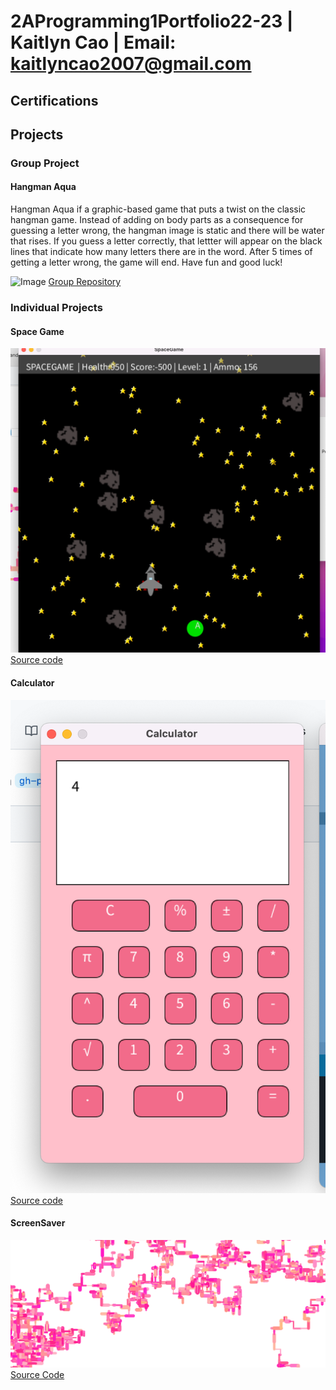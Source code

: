 # 2AProgramming1Portfolio22-23 | Kaitlyn Cao | Email: kaitlyncao2007@gmail.com

## Certifications



## Projects

### Group Project

#### Hangman Aqua
Hangman Aqua if a graphic-based game that puts a twist on the classic hangman game. Instead of adding on body parts as a consequence for guessing a letter wrong, the hangman image is static and there will be water that rises. If you guess a letter correctly, that lettter will appear on the black lines that indicate how many letters there are in the word. After 5 times of getting a letter wrong, the game will end. Have fun and good luck!

![Image]()
[Group Repository](https://github.com/anaghafari/Python-Group.git)

### Individual Projects




#### Space Game
![Image](https://github.com/kaitlynccs/2AProgramming1Portfolio22-23/blob/gh-pages/images/SpaceGame.png)
[Source code](https://github.com/kaitlynccs/2AProgramming1Portfolio22-23/tree/gh-pages/src/spacegame)

#### Calculator
![Image](https://github.com/kaitlynccs/2AProgramming1Portfolio22-23/blob/gh-pages/images/calc.png)
[Source code](https://github.com/kaitlynccs/2AProgramming1Portfolio22-23/tree/gh-pages/src/calculator)

#### ScreenSaver
![Image](https://github.com/kaitlynccs/2AProgramming1Portfolio22-23/blob/gh-pages/images/screensaver.png)
[Source Code](https://github.com/kaitlynccs/2AProgramming1Portfolio22-23/tree/gh-pages/src/screensaver)
